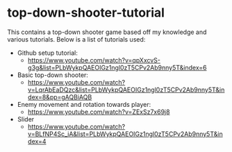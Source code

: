 # top-down-shooter-tutorial
This contains a top-down shooter game based off my knowledge and various tutorials.
Below is a list of tutorials used:
- Github setup tutorial:
  - https://www.youtube.com/watch?v=qpXxcvS-g3g&list=PLbWykpQAEOIGz1ngl0zT5CPv2Ab9nny5T&index=6 
- Basic top-down shooter:
  - https://www.youtube.com/watch?v=LqrAbEaDQzc&list=PLbWykpQAEOIGz1ngl0zT5CPv2Ab9nny5T&index=8&pp=gAQBiAQB
- Enemy movement and rotation towards player:
	- https://www.youtube.com/watch?v=ZExSz7x69j8
- Slider
  - https://www.youtube.com/watch?v=BLfNP4Sc_iA&list=PLbWykpQAEOIGz1ngl0zT5CPv2Ab9nny5T&index=4
